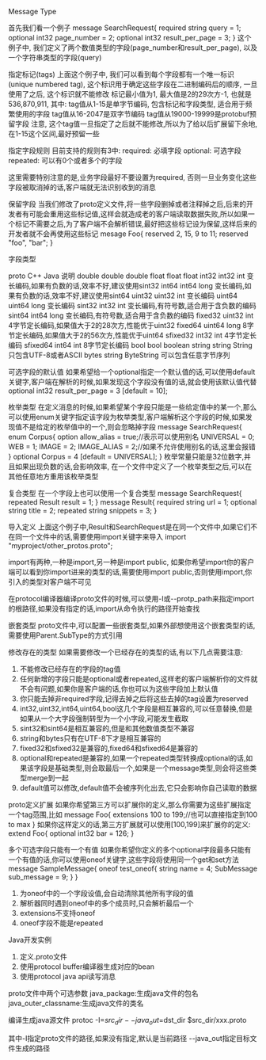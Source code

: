 Message Type

首先我们看一个例子
message SearchRequest{
    required string query = 1;
    optional int32 page_number = 2;
    optional int32 result_per_page = 3;
}
这个例子中, 我们定义了两个数值类型的字段(page_number和result_per_page), 以及一个字符串类型的字段(query)

指定标记(tags)
上面这个例子中, 我们可以看到每个字段都有一个唯一标识(unique numbered tag), 这个标识用于确定这些字段在二进制编码后的顺序, 一旦使用了之后, 这个标识就不能修改
标记最小值为1, 最大值是2的29次方-1, 也就是536,870,911, 其中:
tag值从1-15是单字节编码, 包含标记和字段类型, 适合用于频繁使用的字段
tag值从16-2047是双字节编码
tag值从19000-19999是protobuf预留字段
注意, 这个tag值一旦指定了之后就不能修改,所以为了给以后扩展留下余地,在1-15这个区间,最好预留一些

指定字段规则
目前支持的规则有3中:
required: 必填字段
optional: 可选字段
repeated: 可以有0个或者多个的字段

这里需要特别注意的是,业务字段最好不要设置为required, 否则一旦业务变化这些字段被取消掉的话,客户端就无法识别收到的消息

保留字段
当我们修改了proto定义文件,将一些字段删掉或者注释掉之后,后来的开发者有可能会重用这些标记值,这样会就造成老的客户端读取数据失败,所以如果一个标记不需要之后,为了客户端不会解析错误,最好把这些标记设为保留,这样后来的开发者就不会再使用这些标记
mesage Foo{
    reserved 2, 15, 9 to 11;
    reserved "foo", "bar";
}

字段类型

proto         C++       Java       说明
double        double    double
float         float     float
int32         int32     int        变长编码,如果有负数的话,效率不好,建议使用sint32
int64         int64     long       变长编码,如果有负数的话,效率不好,建议使用sint64
uint32        uint32    int        变长编码
uint64        uint64    long       变长编码
sint32        int32     int        变长编码,有符号数,适合用于含负数的编码
sint64        int64     long       变长编码,有符号数,适合用于含负数的编码
fixed32       uint32    int        4字节定长编码,如果值大于2的28次方,性能优于uint32
fixed64       uint64    long       8字节定长编码,如果值大于2的56次方,性能优于uint64
sfixed32      int32     int        4字节定长编码
sfixed64      int64     int        8字节定长编码
bool          bool      boolean
string        string    String     只包含UTF-8或者ASCII
bytes         string    ByteString 可以包含任意字节序列

可选字段的默认值
如果希望给一个optional指定一个默认值的话,可以使用default关键字,客户端在解析的时候,如果发现这个字段没有值的话,就会使用该默认值代替
optional int32 result_per_page = 3 [default = 10];

枚举类型
在定义消息的时候,如果希望某个字段只能是一些给定值中的某一个,那么可以使用enum关键字指定该字段为枚举类型,客户端解析这个字段的时候,如果发现值不是给定的枚举值中的一个,则会忽略掉字段
message SearchRequest{
    enum Corpus{
        option allow_alias = true;//表示可以使用别名
        UNIVERSAL = 0;
        WEB = 1;
        IMAGE = 2;
        IMAGE_ALIAS = 2;//如果不允许使用别名的话,这里会报错
    }
    optional Corpus = 4 [default = UNIVERSAL];
}
枚举常量只能是32位数字,并且如果出现负数的话,会影响效率, 在一个文件中定义了一个枚举类型之后,可以在其他任意地方重用该枚举类型

复合类型
在一个字段上也可以使用一个复合类型
message SearchRequest{
    repeated Result result = 1;
}
message Result{
    required string url = 1;
    optional string title = 2;
    repeated string snippets = 3;
}

导入定义
上面这个例子中,Result和SearchRequest是在同一个文件中,如果它们不在同一个文件中的话,需要使用import关键字来导入
import "myproject/other_protos.proto";

import有两种,一种是import,另一种是import public, 如果你希望import你的客户端可以看到你import进来的类型的话,需要使用import public,否则使用import,你引入的类型对客户端不可见

在protocol编译器编译proto文件的时候,可以使用-I或--protp_path来指定import的根路径,如果没有指定的话,import从命令执行的路径开始查找

嵌套类型
proto文件中,可以配置一些嵌套类型,如果外部想使用这个嵌套类型的话,需要使用Parent.SubType的方式引用

修改存在的类型
如果需要修改一个已经存在的类型的话,有以下几点需要注意:
1. 不能修改已经存在的字段的tag值
2. 任何新增的字段只能是optional或者repeated,这样老的客户端解析你的文件就不会有问题,如果你是客户端的话,你也可以为这些字段加上默认值
3. 你只能去掉非required字段,记得去掉之后将这些去掉的tag设置为reserved
4. int32,uint32,int64,uint64,bool这几个字段是相互兼容的,可以任意替换,但是如果从一个大字段强制转型为一个小字段,可能发生截取
5. sint32和sint64是相互兼容的,但是和其他数值类型不兼容
6. string和bytes只有在UTF-8下才是相互兼容的
7. fixed32和sfixed32是兼容的,fixed64和sfixed64是兼容的
8. optional和repeated是兼容的,如果一个repeated类型转换成optional的话,如果该字段是基础类型,则会取最后一个,如果是一个message类型,则会将这些类型merge到一起
9. default值可以修改,default值不会被序列化出去,它只会影响你自己读取的数据

proto定义扩展
如果你希望第三方可以扩展你的定义,那么你需要为这些扩展指定一个tag范围,比如
message Foo{
    extensions 100 to 199;//也可以直接指定到100 to max
}
如果你这样定义的话,第三方扩展就可以使用[100,199]来扩展你的定义:
extend Foo{
    optional int32 bar = 126;
}

多个可选字段只能有一个有值
如果你希望你定义的多个optional字段最多只能有一个有值的话,你可以使用oneof关键字,这些字段将使用同一个get和set方法
message SampleMessage{
    oneof test_oneof{
        string name = 4;
        SubMessage sub_message = 9;
    }
}
1. 为oneof中的一个字段设值,会自动清除其他所有字段的值
2. 解析器同时遇到oneof中的多个成员时,只会解析最后一个
3. extensions不支持oneof
4. oneof字段不能是repeated

Java开发实例
1. 定义.proto文件
2. 使用protocol buffer编译器生成对应的bean
3. 使用protocol java api读写消息

proto文件中两个可选参数
java_package:生成java文件的包名
java_outer_classname:生成java文件的类名

编译生成java源文件
protoc -I=$src_dir --java_out=$dst_dir $src_dir/xxx.proto

其中-I指定proto文件的路径,如果没有指定,默认是当前路径
--java_out指定目标文件生成的路径










